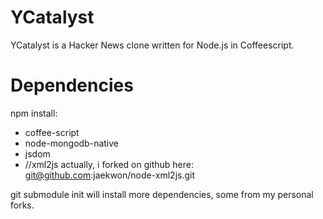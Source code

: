 YCatalyst
=========

YCatalyst is a Hacker News clone written for Node.js in Coffeescript.

Dependencies
============

npm install: 

* coffee-script
* node-mongodb-native
* jsdom
* //xml2js  actually, i forked on github here: git@github.com:jaekwon/node-xml2js.git

git submodule init will install more dependencies, some from my personal forks.
